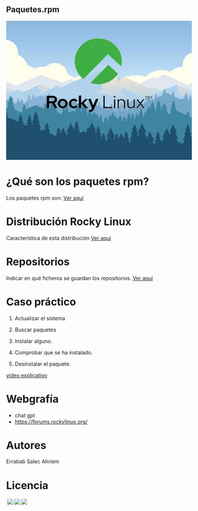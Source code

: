 ## Paquetes.rpm
![portada](img/portada.jpeg)

# ¿Qué son los paquetes rpm?
Los paquetes rpm son: [Ver aquí](1.md)
# Distribución Rocky Linux

Característica de esta distribución [Ver aquí](2.md)

# Repositorios

Indicar en qué ficheros se guardan los repositorios. [Ver aquí](3.md)

# Caso práctico
  
  1. Actualizar el sistema
  
  2. Buscar paquetes
  
  3. Instalar alguno.
  
  4. Comprobar que se ha instalado.
  
  5. Desinstalar el paquete.

     
  [video explicativo](https://drive.google.com/file/d/1xP7YBOUg5Ts1Y7AkGB-eAbQjkbBVs2Zg/view?usp=drive_link)

#  Webgrafía
  * chat gpt
  * https://forums.rockylinux.org/
# Autores
 Errabab Salec Ahriem
# Licencia

<p xmlns:cc="http://creativecommons.org/ns#" > <a href="http://creativecommons.org/licenses/by-nc/4.0/?ref=chooser-v1" target="_blank" rel="license noopener noreferrer" style="display:inline-block;"><img style="height:22px!important;margin-left:3px;vertical-align:text-bottom;" src="https://mirrors.creativecommons.org/presskit/icons/cc.svg?ref=chooser-v1"><img style="height:22px!important;margin-left:3px;vertical-align:text-bottom;" src="https://mirrors.creativecommons.org/presskit/icons/by.svg?ref=chooser-v1"><img style="height:22px!important;margin-left:3px;vertical-align:text-bottom;" src="https://mirrors.creativecommons.org/presskit/icons/nc.svg?ref=chooser-v1"></a></p>
